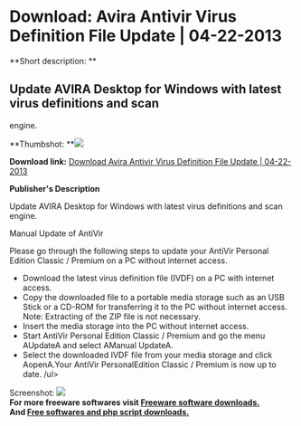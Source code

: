 # Download: Avira Antivir Virus Definition File Update | 04-22-2013

**Short description: **

## Update AVIRA Desktop for Windows with latest virus definitions and scan
engine.

  
**Thumbshot: **![](http://www.freewarefiles.com/screenshot/aviraupdate_md.gif)   
  
**Download link:** [Download Avira Antivir Virus Definition File Update | 04-22-2013](http://freesoftwares.boysofts.com/Avira-Antivir-Virus-Definition-File-Update_program_17508.html)  
  

**Publisher's Description**  
  

Update AVIRA Desktop for Windows with latest virus definitions and scan
engine.

Manual Update of AntiVir

Please go through the following steps to update your AntiVir Personal Edition
Classic / Premium on a PC without internet access.

  * Download the latest virus definition file (IVDF) on a PC with internet access. 
  * Copy the downloaded file to a portable media storage such as an USB Stick or a CD-ROM for transferring it to the PC without internet access. Note: Extracting of the ZIP file is not necessary. 
  * Insert the media storage into the PC without internet access. 
  * Start AntiVir Personal Edition Classic / Premium and go the menu AUpdateA and select AManual UpdateA. 
  * Select the downloaded IVDF file from your media storage and click AopenA.Your AntiVir PersonalEdition Classic / Premium is now up to date. /ul>

  
  
Screenshot: ![](http://www.freewarefiles.com/screenshot/aviraupdate.gif)  
**For more freeware softwares visit [Freeware software downloads.](http://freesoftwares.boysofts.com/)**   
**And [Free softwares and php script downloads.](http://www.boysofts.com/)**

